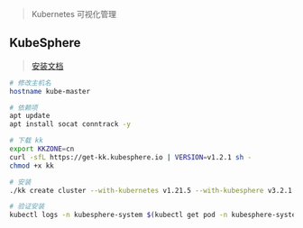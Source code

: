 <!--
title: KubeSphere
sort:
-->

> Kubernetes 可视化管理

## KubeSphere

> [安装文档](https://kubesphere.io/zh/docs/quick-start/all-in-one-on-linux/)

```bash
# 修改主机名
hostname kube-master

# 依赖项
apt update
apt install socat conntrack -y

# 下载 kk
export KKZONE=cn
curl -sfL https://get-kk.kubesphere.io | VERSION=v1.2.1 sh -
chmod +x kk

# 安装
./kk create cluster --with-kubernetes v1.21.5 --with-kubesphere v3.2.1

# 验证安装
kubectl logs -n kubesphere-system $(kubectl get pod -n kubesphere-system -l app=ks-install -o jsonpath='{.items[0].metadata.name}') -f
```

